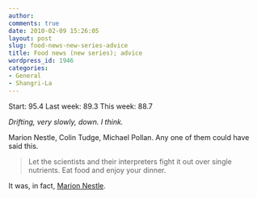 ```yaml
---
author:
comments: true
date: 2010-02-09 15:26:05
layout: post
slug: food-news-new-series-advice
title: Food news (new series); advice
wordpress_id: 1946
categories:
- General
- Shangri-La
---
```


Start: 95.4 Last week: 89.3 This week: 88.7

_Drifting, very slowly, down. I think._

Marion Nestle, Colin Tudge, Michael Pollan. Any one of them could have said this.

> Let the scientists and their interpreters fight it out over single nutrients.  Eat food and enjoy your dinner.

It was, in fact, [Marion Nestle](http://www.foodpolitics.com/2010/02/confused-about-nutrition-eat-food/).
